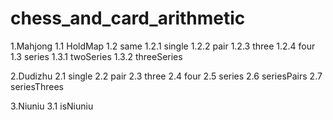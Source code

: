 # chess_and_card_arithmetic
1.Mahjong
  1.1 HoldMap
  1.2 same
    1.2.1 single
    1.2.2 pair
    1.2.3 three
    1.2.4 four
  1.3 series
    1.3.1 twoSeries
    1.3.2 threeSeries
    
2.Dudizhu
  2.1 single
  2.2 pair
  2.3 three
  2.4 four
  2.5 series
  2.6 seriesPairs
  2.7 seriesThrees
  
3.Niuniu
  3.1 isNiuniu
  
